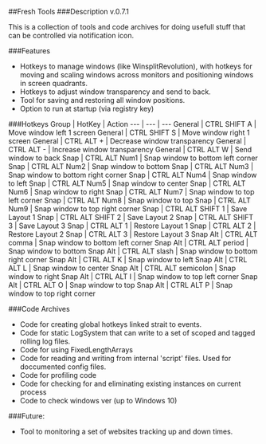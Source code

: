 ##Fresh Tools
###Description
v.0.7.1

This is a collection of tools and code archives for doing usefull stuff that can be controlled via notification icon. 

###Features
- Hotkeys to manage windows (like WinsplitRevolution), with hotkeys for moving and scaling windows across monitors and positioning windows in screen quadrants.
- Hotkeys to adjust window transparency and send to back.
- Tool for saving and restoring all window positions.
- Option to run at startup (via registry key)

###Hotkeys
Group | HotKey | Action
--- | --- | ---
General | CTRL SHIFT A | Move window left 1 screen
General | CTRL SHIFT S | Move window right 1 screen
General | CTRL ALT + | Decrease window transparency
General | CTRL ALT - | Increase window transparency
General | CTRL ALT W | Send window to back
Snap | CTRL ALT Num1 | Snap window to bottom left corner
Snap | CTRL ALT Num2 | Snap window to bottom
Snap | CTRL ALT Num3 | Snap window to bottom right corner
Snap | CTRL ALT Num4 | Snap window to left
Snap | CTRL ALT Num5 | Snap window to center
Snap | CTRL ALT Num6 | Snap window to right
Snap | CTRL ALT Num7 | Snap window to top left corner
Snap | CTRL ALT Num8 | Snap window to top
Snap | CTRL ALT Num9 | Snap window to top right corner
Snap | CTRL ALT SHIFT 1 | Save Layout 1
Snap | CTRL ALT SHIFT 2 | Save Layout 2
Snap | CTRL ALT SHIFT 3 | Save Layout 3
Snap | CTRL ALT 1 | Restore Layout 1
Snap | CTRL ALT 2 | Restore Layout 2
Snap | CTRL ALT 3 | Restore Layout 3
Snap Alt | CTRL ALT comma | Snap window to bottom left corner
Snap Alt | CTRL ALT period | Snap window to bottom
Snap Alt | CTRL ALT slash | Snap window to bottom right corner
Snap Alt | CTRL ALT K | Snap window to left
Snap Alt | CTRL ALT L | Snap window to center
Snap Alt | CTRL ALT semicolon | Snap window to right
Snap Alt | CTRL ALT I | Snap window to top left corner
Snap Alt | CTRL ALT O | Snap window to top
Snap Alt | CTRL ALT P | Snap window to top right corner

###Code Archives
- Code for creating global hotkeys linked strait to events.
- Code for static LogSystem that can write to a set of scoped and tagged rolling log files.
- Code for using FixedLengthArrays
- Code for reading and writing from internal 'script' files. Used for doccumented config files.
- Code for profiling code
- Code for checking for and eliminating existing instances on current process
- Code to check windows ver (up to Windows 10)

###Future:
- Tool to monitoring a set of websites tracking up and down times.
